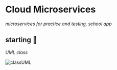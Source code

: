 # Cloud Microservices

_microservices for practice and testing, school app_

## starting 🚀

_UML class_

![classUML](https://user-images.githubusercontent.com/20388984/89068860-16140580-d340-11ea-90b1-84c043108c84.png)
